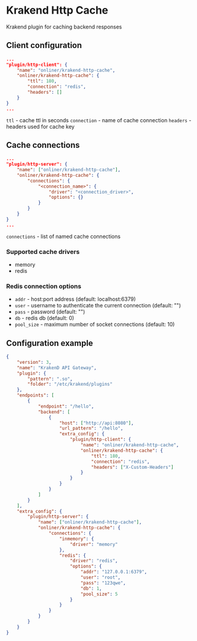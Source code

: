 # Krakend Http Cache

Krakend plugin for caching backend responses

## Client configuration

```json
...
"plugin/http-client": {
    "name": "onliner/krakend-http-cache",
    "onliner/krakend-http-cache": {
        "ttl": 180,
        "connection": "redis",
        "headers": []
    }
}
...
```

`ttl` - cache ttl in seconds
`connection` - name of cache connection
`headers` - headers used for cache key

## Cache connections

```json
...
"plugin/http-server": {
    "name": ["onliner/krakend-http-cache"],
    "onliner/krakend-http-cache": {
        "connections": {
            "<connection_name>": {
                "driver": "<connection_driver>",
                "options": {}
            }
        }
    }
}
...
```

`connections` - list of named cache connections

### Supported cache drivers

- memory
- redis

### Redis connection options

- `addr` - host:port address (default: localhost:6379)
- `user` - username to authenticate the current connection (default: "")
- `pass` - password (default: "")
- `db` - redis db (default: 0)
- `pool_size` - maximum number of socket connections (default: 10)

## Сonfiguration example

```json
{
    "version": 3,
    "name": "KrakenD API Gateway",
    "plugin": {
        "pattern": ".so",
        "folder": "/etc/krakend/plugins"
    },
    "endpoints": [
        {
            "endpoint": "/hello",
            "backend": [
                {
                    "host": ["http://api:8080"],
                    "url_pattern": "/hello",
                    "extra_config": {
                        "plugin/http-client": {
                            "name": "onliner/krakend-http-cache",
                            "onliner/krakend-http-cache": {
                                "ttl": 180,
                                "connection": "redis",
                                "headers": ["X-Custom-Headers"]
                            }
                        }
                    }
                }
            ]
        }
    ],
    "extra_config": {
        "plugin/http-server": {
            "name": ["onliner/krakend-http-cache"],
            "onliner/krakend-http-cache": {
                "connections": {
                    "inmemory": {
                        "driver": "memory"
                    },
                    "redis": {
                        "driver": "redis",
                        "options": {
                            "addr": "127.0.0.1:6379",
                            "user": "root",
                            "pass": "123qwe",
                            "db": 1,
                            "pool_size": 5
                        }
                    }
                }
            }
        }
    }
}
```
